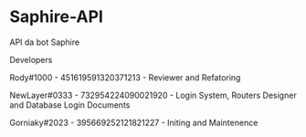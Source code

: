 # Saphire-API
API da bot Saphire

Developers

Rody#1000 - 451619591320371213 - Reviewer and Refatoring

NewLayer#0333 - 732954224090021920 - Login System, Routers Designer and Database Login Documents

Gorniaky#2023 - 395669252121821227 - Initing and Maintenence